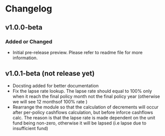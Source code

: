 # Changelog

## v1.0.0-beta

### Added or Changed

- Initial pre-release preview. Please refer to readme file for more information.

## v1.0.1-beta (not release yet)

- Docsting added for better documentation
- Fix the lapse rate lookup. The lapse rate should equal to 100% only when it reach the final policy month not the final policy year (otherwise we will see 12 monthsof 100% rate )
- Rearrange the module so that the calculation of decrements will occur after per-policy cashflows calculation, but before inforce cashflows calc. The reason is that the lapse rate is made dependent on the unit fund being non-zero, otherwise it will be lapsed (i.e lapse due to insufficient fund)
